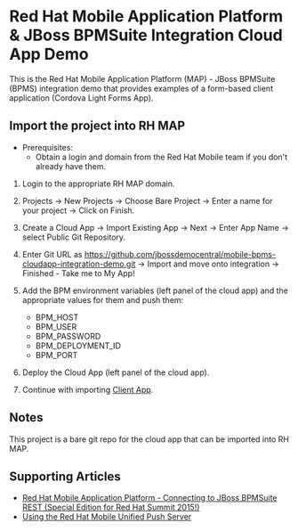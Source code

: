 Red Hat Mobile Application Platform & JBoss BPMSuite Integration Cloud App Demo
===============================================================================

This is the Red Hat Mobile Application Platform (MAP) - JBoss BPMSuite (BPMS) integration demo that provides examples of a form-based client application (Cordova Light Forms App).

Import the project into RH MAP
------------------------------
* Prerequisites:
	- Obtain a login and domain from the Red Hat Mobile team if you don't already have them.

1. Login to the appropriate RH MAP domain.

2. Projects -> New Projects -> Choose Bare Project -> Enter a name for your project -> Click on Finish.

3. Create a Cloud App -> Import Existing App -> Next -> Enter App Name -> select Public Git Repository.

4. Enter Git URL as https://github.com/jbossdemocentral/mobile-bpms-cloudapp-integration-demo.git -> Import and move onto integration -> Finished - Take me to My App!

5. Add the BPM environment variables (left panel of the cloud app) and the appropriate values for them and push them:

	- BPM_HOST
	- BPM_USER
	- BPM_PASSWORD
	- BPM_DEPLOYMENT_ID
	- BPM_PORT

6. Deploy the Cloud App (left panel of the cloud app).

7. Continue with importing [Client App](https://github.com/jbossdemocentral/mobile-bpms-clientapp-integration-demo).

Notes
-----
This project is a bare git repo for the cloud app that can be imported into RH MAP.

Supporting Articles
-------------------
- [Red Hat Mobile Application Platform - Connecting to JBoss BPMSuite REST (Special Edition for Red Hat Summit 2015!)](http://maggiechu-jboss.blogspot.com/2015/06/red-hat-mobile-app-connecting-to-bpms-rest.html)
- [Using the Red Hat Mobile Unified Push Server](http://www.ossmentor.com/2015/07/using-red-hat-mobile-unified-push-server.html)